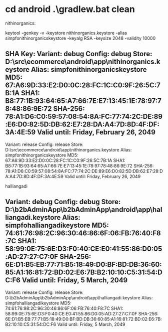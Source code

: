 cd android
.\gradlew.bat clean
===========
nithinorganics:

keytool -genkey -v -keystore nithinorganics.keystore -alias simpfonithinorganicskeystore -keyalg RSA -keysize 2048 -validity 10000

SHA Key:
Variant: debug
Config: debug
Store: D:\src\ecommerce\android\app\nithinorganics.keystore
Alias: simpfonithinorganicskeystore
MD5: 67:A6:9D:33:E2:D0:0C:28:FC:1C:C0:9F:26:5C:7B:1A
SHA1: B8:77:1B:93:64:65:A7:66:7E:E7:13:45:1E:78:97:78:48:86:9E:72
SHA-256: 78:A1:D6:C0:59:57:08:54:8A:FC:77:74:2C:DE:89:E6:D0:82:5D:DB:62:E7:28:DA:A4:7D:8D:4F:DF:3A:4E:59
Valid until: Friday, February 26, 2049
----------
Variant: release
Config: release
Store: D:\src\ecommerce\android\app\nithinorganics.keystore
Alias: simpfonithinorganicskeystore
MD5: 67:A6:9D:33:E2:D0:0C:28:FC:1C:C0:9F:26:5C:7B:1A
SHA1: B8:77:1B:93:64:65:A7:66:7E:E7:13:45:1E:78:97:78:48:86:9E:72
SHA-256: 78:A1:D6:C0:59:57:08:54:8A:FC:77:74:2C:DE:89:E6:D0:82:5D:DB:62:E7:28:DA:A4:7D:8D:4F:DF:3A:4E:59
Valid until: Friday, February 26, 2049



halliangadi


Variant: debug
Config: debug
Store: D:\b2bAdminApp\b2bAdminApp\android\app\halliangadi.keystore
Alias: simpfohalliangadikeystore
MD5: 74:61:76:98:2C:96:30:46:86:6F:06:FB:76:40:F8:7C
SHA1: 58:99:0E:75:6E:D3:F0:40:CE:E0:41:55:86:D0:05:AD:27:27:C7:0F
SHA-256: 6E:D1:B5:EB:77:71:B5:18:49:D0:BF:BD:DB:36:60:85:A1:16:81:72:BD:02:E6:7B:B2:10:10:C5:31:54:DC:F6
Valid until: Friday, 5 March, 2049
----------
Variant: release
Config: release
Store: D:\b2bAdminApp\b2bAdminApp\android\app\halliangadi.keystore
Alias: simpfohalliangadikeystore
MD5: 74:61:76:98:2C:96:30:46:86:6F:06:FB:76:40:F8:7C
SHA1: 58:99:0E:75:6E:D3:F0:40:CE:E0:41:55:86:D0:05:AD:27:27:C7:0F
SHA-256: 6E:D1:B5:EB:77:71:B5:18:49:D0:BF:BD:DB:36:60:85:A1:16:81:72:BD:02:E6:7B:B2:10:10:C5:31:54:DC:F6
Valid until: Friday, 5 March, 2049



